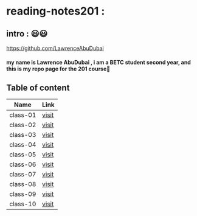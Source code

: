 # reading-notes201 : 

## intro : 😃😃

https://github.com/LawrenceAbuDubai
#### my name is **Lawrence AbuDubai** , i am a BETC student second year, and this is my repo page for the 201 course🙂

## Table of content 

Name | Link
------------ | -------------
class-01 | [visit](https://lawrenceabudubai.github.io/reading-notes201/class-01)
class-02 | [visit](https://lawrenceabudubai.github.io/reading-notes201/class-02)
class-03 | [visit](https://lawrenceabudubai.github.io/reading-notes201/class-03)
class-04 | [visit](https://lawrenceabudubai.github.io/reading-notes201/class-04)
class-05 | [visit](https://lawrenceabudubai.github.io/reading-notes201/class-05)
class-06 | [visit](https://lawrenceabudubai.github.io/reading-notes201/class-06)
class-07 | [visit](https://lawrenceabudubai.github.io/reading-notes201/class-07)
class-08 | [visit](https://lawrenceabudubai.github.io/reading-notes201/class-08)
class-09 | [visit](https://lawrenceabudubai.github.io/reading-notes201/class-09)
class-10 | [visit](https://lawrenceabudubai.github.io/reading-notes201/class-10)



